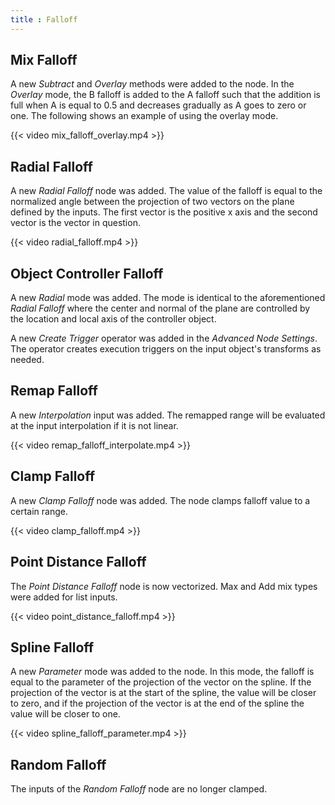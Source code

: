 ```yaml
---
title : Falloff
---
```


## Mix Falloff

A new *Subtract* and *Overlay* methods were added to the node. In the *Overlay*
mode, the B falloff is added to the A falloff such that the addition is full
when A is equal to 0.5 and decreases gradually as A goes to zero or one. The
following shows an example of using the overlay mode.

{{< video mix_falloff_overlay.mp4 >}}

## Radial Falloff

A new *Radial Falloff* node was added. The value of the falloff is equal to the
normalized angle between the projection of two vectors on the plane defined by
the inputs. The first vector is the positive x axis and the second vector is the
vector in question.

{{< video radial_falloff.mp4 >}}

## Object Controller Falloff

A new *Radial* mode was added. The mode is identical to the aforementioned
*Radial Falloff* where the center and normal of the plane are controlled by the
location and local axis of the controller object.

A new *Create Trigger* operator was added in the *Advanced Node Settings*. The
operator creates execution triggers on the input object's transforms as needed.

## Remap Falloff

A new *Interpolation* input was added. The remapped range will be evaluated at
the input interpolation if it is not linear.

{{< video remap_falloff_interpolate.mp4 >}}

## Clamp Falloff

A new *Clamp Falloff* node was added. The node clamps falloff value to a certain
range.

{{< video clamp_falloff.mp4 >}}

## Point Distance Falloff

The *Point Distance Falloff* node is now vectorized. Max and Add mix types were
added for list inputs.

{{< video point_distance_falloff.mp4 >}}

## Spline Falloff

A new *Parameter* mode was added to the node. In this mode, the falloff is equal
to the parameter of the projection of the vector on the spline. If the
projection of the vector is at the start of the spline, the value will be closer
to zero, and if the projection of the vector is at the end of the spline the
value will be closer to one.

{{< video spline_falloff_parameter.mp4 >}}

## Random Falloff

The inputs of the *Random Falloff* node are no longer clamped.
